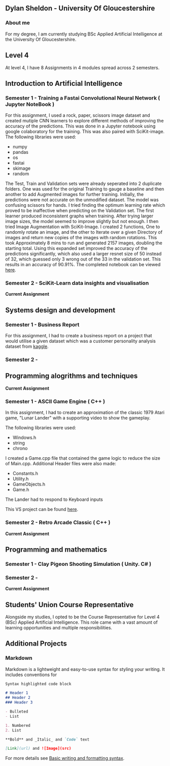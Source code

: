 ## Dylan Sheldon - University Of Gloucestershire

### About me

For my degree, I am currently studying BSc Applied Artificial Intelligence at the University Of Gloucestershire.

## Level 4

At level 4, I have 8 Assignments in 4 modules spread across 2 semesters.

## Introduction to Artificial Intelligence

### Semester 1 - Training a Fastai Convolutional Neural Network ( Jupyter NoteBook )

For this assignment, I used a rock, paper, scissors image dataset and created mutiple CNN learners to explore different methods of improving the accuracy of the predictions. This was done in a Jupyter notebook using google colaboratory for the training. This was also paired with SciKit-image. The following libraries were used:
- numpy
- pandas
- os
- fastai
- skimage
- random

The Test, Train and Validation sets were already seperated into 2 duplicate folders. One was used for the original Training to gauge a baseline and then another to add Augmented images for further training. Initially, the predictions were not accurate on the unmodified dataset. The model was confusing scissors for hands. I tried finding the optimum learning rate which proved to be inaffective when predicting on the Validation set. The first learner produced inconsistent graphs when training. After trying larger image sizes, the model seemed to improve slightly but not enough. I then tried Image Augmentation with SciKit-Image. I created 2 functions, One to randomly rotate an image, and the other to Iterate over a given Directory of images and return new copies of the images with random rotations. This took Approximately 8 mins to run and generated 2157 images, doubling the starting total. Using this expanded set improved the accuracy of the predictions significantly, which also used a larger resnet size of 50 instead of 32, which guessed only 3 wrong out of the 33 in the validation set. This results in an accuracy of 90.91%.
The completed notebook can be viewed [here](https://github.com/sheldyso/Rock-Paper-Scissors-CNN/blob/main/Rock_Paper_Scissors_CNN.ipynb).

### Semester 2 - SciKit-Learn data insights and visualisation

**Current Assignment**

## Systems design and development

### Semester 1 - Business Report

For this assignment, I had to create a business report on a project that would utilise a given dataset which was a customer personality analysis dataset from [kaggle](https://www.kaggle.com/imakash3011/customer-personality-analysis).

### Semester 2 - 

## Programming alogrithms and techniques

**Current Assignment**

### Semester 1 - ASCII Game Engine ( C++ )

In this assignment, I had to create an approximation of the classic 1979 Atari game, "Lunar Lander" with a supporting video to show the gameplay.

The following libraries were used:
- Windows.h
- string
- chrono


I created a Game.cpp file that contained the game logic to reduce the size of Main.cpp. Additional Header files were also made:
- Constants.h
- Utility.h
- GameObjects.h
- Game.h


The Lander had to respond to Keyboard inputs 

This VS project can be found [here](https://github.com/sheldyso/ASCII-Lunar-Lander).

### Semester 2 - Retro Arcade Classic ( C++ )

**Current Assignment**

## Programming and mathematics

### Semester 1 - Clay Pigeon Shooting Simulation ( Unity. C# )

### Semester 2 - 

**Current Assignment**

## Students' Union Course Representative

Alongside my studies, I opted to be the Course Representative for Level 4 (BSc) Applied Artificial Intelligence. This role came with a vast amount of learning opportunities and multiple responsibilities.

## Additional Projects


### Markdown

Markdown is a lightweight and easy-to-use syntax for styling your writing. It includes conventions for

```markdown
Syntax highlighted code block

# Header 1
## Header 2
### Header 3

- Bulleted
- List

1. Numbered
2. List

**Bold** and _Italic_ and `Code` text

[Link](url) and ![Image](src)
```

For more details see [Basic writing and formatting syntax](https://docs.github.com/en/github/writing-on-github/getting-started-with-writing-and-formatting-on-github/basic-writing-and-formatting-syntax).
